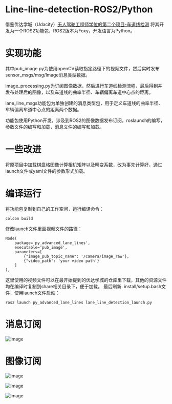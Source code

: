# Line-line-detection-ROS2/Python
借鉴优达学城（Udacity）[无人驾驶工程师学位的第二个项目-车道线检测](https://github.com/udacity/CarND-Advanced-Lane-Lines)
将其开发为一个ROS2功能包，ROS2版本为Foxy，开发语言为Python。

# 实现功能

其中pub_image.py为使用openCV读取指定路径下的视频文件，然后实时发布sensor_msgs/msg/Image消息类型数据。

image_processing.py为订阅图像数据，然后进行车道线检测流程，最后得到并发布处理后的图像，以及车道线的曲率半径、车辆偏离车道中心点的距离。

lane_line_msgs功能包为单独创建的消息类型包，用于定义车道线的曲率半径、车辆偏离车道中心点的距离两个数据。

功能包使用Python开发，涉及到ROS2的图像数据发布订阅，roslaunch的编写，参数文件的编写和加载，消息文件的编写和加载。

# 一些改进

将原项目中加载棋盘格图像计算相机矩阵以及畸变系数，改为事先计算好，通过launch文件或yaml文件的参数形式加载。

# 编译运行

将功能包复制到自己的工作空间，运行编译命令：
```
colcon build
```
修改launch文件里面视频文件的路径：
```
Node(
    package='py_advanced_lane_lines',
    executable='pub_image',
    parameters=[
        {"image_pub_topic_name": '/camera/image_raw'},
        {"video_path": 'your video path'}
    ]
),
```
这里使用的视频文件可以在最开始提到的优达学城的仓库里下载，其他的资源文件均在编译时复制到share相关目录下，便于加载。
最后刷新. install/setup.bash文件，使用launch文件启动：
```
ros2 launch py_advanced_lane_lines lane_line_detection_launch.py 
```

# 消息订阅

![image](https://user-images.githubusercontent.com/47886076/138822518-6dbdc429-f854-4255-bcf0-d0d3300795e1.png)

# 图像订阅

![image](https://user-images.githubusercontent.com/47886076/138821359-2cbb1257-d2ba-48a7-8489-d2daa2562f26.png)

![image](https://user-images.githubusercontent.com/47886076/138822490-588a524e-3a42-4ed6-bf30-8621774bb488.png)

![image](https://user-images.githubusercontent.com/47886076/138822505-4c3f341d-36c2-4a54-b0dc-88dec5e32757.png)
